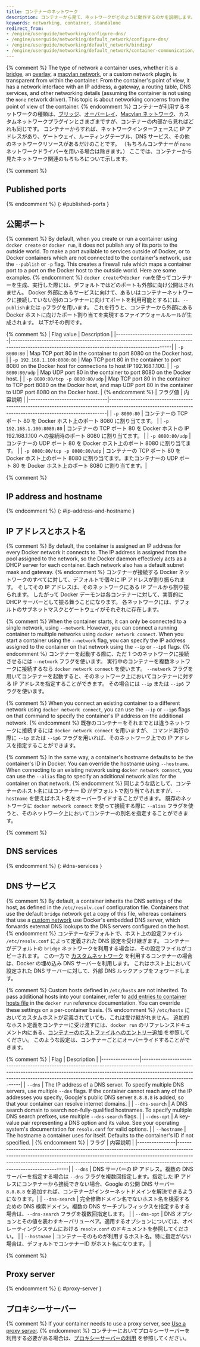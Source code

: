 ```yaml
---
title: コンテナーのネットワーク
description: コンテナーから見て、ネットワークがどのように動作するのかを説明します。
keywords: networking, container, standalone
redirect_from:
- /engine/userguide/networking/configure-dns/
- /engine/userguide/networking/default_network/configure-dns/
- /engine/userguide/networking/default_network/binding/
- /engine/userguide/networking/default_network/container-communication/
---
```


{% comment %}
The type of network a container uses, whether it is a [bridge](../../network/bridge.md), an
[overlay](../../network/overlay.md), a [macvlan network](../../network/macvlan.md), or a custom network
plugin, is transparent from within the container. From the container's point of
view, it has a network interface with an IP address, a gateway, a routing table,
DNS services, and other networking details (assuming the container is not using
the `none` network driver). This topic is about networking concerns from the
point of view of the container.
{% endcomment %}
コンテナーが利用するネットワークの種類は、[ブリッジ](../../network/bridge.md)、[オーバーレイ](../../network/overlay.md)、[Macvlan ネットワーク](../../network/macvlan.md)、カスタムネットワークプラグインとさまざまですが、コンテナーの内部から見ればどれも同じです。
コンテナーからすれば、ネットワークインターフェースに IP アドレスがあり、ゲートウェイ、ルーティングテーブル、DNS サービス、その他のネットワークリソースがあるだけのことです。
（もちろんコンテナーが `none` ネットワークドライバーを用いる場合は除きます。）
ここでは、コンテナーから見たネットワーク関連のもろもろについて示します。

{% comment %}
## Published ports
{% endcomment %}
{: #published-ports }
## 公開ポート

{% comment %}
By default, when you create or run a container using `docker create` or `docker run`,
it does not publish any of its ports to the outside world. To make a port available
to services outside of Docker, or to Docker containers which are not connected to
the container's network, use the `--publish` or `-p` flag. This creates a firewall
rule which maps a container port to a port on the Docker host to the outside world.
Here are some examples.
{% endcomment %}
`docker create`や`docker run`を使ってコンテナーを生成、実行した際には、デフォルトではどのポートも外部に向け公開はされません。
Docker 外部にあるサービスに向けて、あるいはコンテナーネットワークに接続していない別のコンテナーに向けてポートを利用可能とするには、`--publish`または`-p`フラグを用います。
これを行うと、コンテナーから外部にある Docker ホストに向けたポート割り当てを実現するファイアウォールルールが生成されます。
以下がその例です。

{% comment %}
| Flag value                      | Description                                                                                                                                     |
|---------------------------------|-------------------------------------------------------------------------------------------------------------------------------------------------|
| `-p 8080:80`                    | Map TCP port 80 in the container to port 8080 on the Docker host.                                                                               |
| `-p 192.168.1.100:8080:80`      | Map TCP port 80 in the container to port 8080 on the Docker host for connections to host IP 192.168.1.100.                                      |
| `-p 8080:80/udp`                | Map UDP port 80 in the container to port 8080 on the Docker host.                                                                               |
| `-p 8080:80/tcp -p 8080:80/udp` | Map TCP port 80 in the container to TCP port 8080 on the Docker host, and map UDP port 80 in the container to UDP port 8080 on the Docker host. |
{% endcomment %}
| フラグ値                        | 内容説明                                                                                                                                                  |
|---------------------------------|-----------------------------------------------------------------------------------------------------------------------------------------------------------|
| `-p 8080:80`                    | コンテナーの TCP ポート 80 を Docker ホスト上のポート 8080 に割り当てます。                                                                               |
| `-p 192.168.1.100:8080:80`      | コンテナーの TCP ポート 80 を Docker ホストの IP 192.168.1.100 への接続時のポート 8080 に割り当てます。                                                   |
| `-p 8080:80/udp`                | コンテナーの UDP ポート 80 を Docker ホスト上のポート 8080 に割り当てます。                                                                               |
| `-p 8080:80/tcp -p 8080:80/udp` | コンテナーの TCP ポート 80 を Docker ホスト上のポート 8080 に割り当てます。またコンテナーの UDP ポート 80 を Docker ホスト上のポート 8080 に割り当てます。|

{% comment %}
## IP address and hostname
{% endcomment %}
{: #ip-address-and-hostname }
## IP アドレスとホスト名

{% comment %}
By default, the container is assigned an IP address for every Docker network it
connects to. The IP address is assigned from the pool assigned to
the network, so the Docker daemon effectively acts as a DHCP server for each
container. Each network also has a default subnet mask and gateway.
{% endcomment %}
コンテナーが接続する Docker ネットワークのすべてに対して、デフォルトで個々に IP アドレスが割り振られます。
そしてその IP アドレスは、そのネットワークにある IP プールから割り振られます。
したがって Docker デーモンは各コンテナーに対して、実質的に DHCP サーバーとして振る舞うことになります。
各ネットワークには、デフォルトのサブネットマスクとゲートウェイがそれぞれに存在します。

{% comment %}
When the container starts, it can only be connected to a single network, using
`--network`. However, you can connect a running container to multiple
networks using `docker network connect`. When you start a container using the
`--network` flag, you can specify the IP address assigned to the container on
that network using the `--ip` or `--ip6` flags.
{% endcomment %}
コンテナーを起動する際に、ただ 1 つのネットワークに接続させるには `--network` フラグを使います。
実行中のコンテナーを複数ネットワークに接続するなら `docker network connect` を使います。
`--network` フラグを用いてコンテナーを起動すると、そのネットワーク上においてコンテナーに対する IP アドレスを指定することができます。
その場合には `--ip` または `--ip6` フラグを使います。

{% comment %}
When you connect an existing container to a different network using
`docker network connect`, you can use the `--ip` or `--ip6` flags on that
command to specify the container's IP address on the additional network.
{% endcomment %}
既存のコンテナーをそれまでとは違うネットワークに接続するには `docker network connect` を用いますが、
コマンド実行の際に `--ip` または `--ip6` フラグを用いれば、そのネットワーク上での IP アドレスを指定することができます。

{% comment %}
In the same way, a container's hostname defaults to be the container's ID in
Docker. You can override the hostname using `--hostname`. When connecting to an
existing network using `docker network connect`, you can use the `--alias`
flag to specify an additional network alias for the container on that network.
{% endcomment %}
同じような話として、コンテナーのホスト名にはコンテナー ID がデフォルトで割り当てられますが、`--hostname` を使えばホスト名をオーバーライドすることができます。
既存のネットワークに `docker network connect` を使って接続する際に `--alias` フラグを使うと、そのネットワーク上においてコンテナーの別名を指定することができます。

{% comment %}
## DNS services
{% endcomment %}
{: #dns-services }
## DNS サービス

{% comment %}
By default, a container inherits the DNS settings of the host, as defined in the
`/etc/resolv.conf` configuration file. Containers that use the default `bridge`
network get a copy of this file, whereas containers that use a
[custom network](../../network/network-tutorial-standalone.md#use-user-defined-bridge-networks)
use Docker's embedded DNS server, which forwards external DNS lookups to the DNS
servers configured on the host.
{% endcomment %}
コンテナーなデフォルトで、ホスト上の設定ファイル `/etc/resolv.conf` によって定義された DNS 設定を受け継ぎます。
コンテナーがデフォルトの `bridge` ネットワークを利用する場合は、その設定ファイルがコピーされます。
この一方で [カスタムネットワーク](../../network/network-tutorial-standalone.md#use-user-defined-bridge-networks) を利用するコンテナーの場合は、Docker の埋め込み DNS サーバーを利用します。
これはホスト上において設定された DNS サーバーに対して、外部 DNS ルックアップをフォワードします。

{% comment %}
Custom hosts defined in `/etc/hosts` are not inherited. To pass additional hosts
into your container, refer to [add entries to container hosts file](../../engine/reference/commandline/run.md#add-entries-to-container-hosts-file---add-host)
in the `docker run` reference documentation. You can override these settings on
a per-container basis.
{% endcomment %}
`/etc/hosts` においてカスタムホストが定義されていても、これは受け継がれません。
追加的なホスト定義をコンテナーに受け渡すには、`docker run` のリファレンスドキュメント内にある、[コンテナーのホストファイルへのエントリー追加](../../engine/reference/commandline/run.md#add-entries-to-container-hosts-file---add-host) を参照してください。
このような設定は、コンテナーごとにオーバーライドすることができます。

{% comment %}
| Flag           | Description                                                                                                                                                                                                                                                         |
|----------------|---------------------------------------------------------------------------------------------------------------------------------------------------------------------------------------------------------------------------------------------------------------------|
| `--dns`        | The IP address of a DNS server. To specify multiple DNS servers, use multiple `--dns` flags. If the container cannot reach any of the IP addresses you specify, Google's public DNS server `8.8.8.8` is added, so that your container can resolve internet domains. |
| `--dns-search` | A DNS search domain to search non-fully-qualified hostnames. To specify multiple DNS search prefixes, use multiple `--dns-search` flags.                                                                                                                            |
| `--dns-opt`    | A key-value pair representing a DNS option and its value. See your operating system's documentation for `resolv.conf` for valid options.                                                                                                                            |
| `--hostname`   | The hostname a container uses for itself. Defaults to the container's ID if not specified.                                                                                                                                                                          |
{% endcomment %}
| フラグ         | 内容説明                                                                                                                                                                                                                                                                 |
|----------------|--------------------------------------------------------------------------------------------------------------------------------------------------------------------------------------------------------------------------------------------------------------------------|
| `--dns`        | DNS サーバーの IP アドレス。複数の DNS サーバーを指定する場合は `--dns` フラグを複数回指定します。指定した IP アドレスにコンテナーから接続できない場合、Google の公開 DNS サーバー `8.8.8.8` を追加すれば、コンテナーがインターネットドメインを解決できるようになります。|
| `--dns-search` | 完全修飾ドメイン名でないホスト名を検索するための DNS 検索ドメイン。複数の DNS サーチプレフィックスを指定するする場合は、`--dns-search` フラグを複数回指定します。                                                                                                        |
| `--dns-opt`    | DNS オプションとその値を表わすキーバリューペア。適用するオプションについては、オペレーティングシステムにおける `resolv.conf` のドキュメントを参照してください。                                                                                                          |
| `--hostname`   | コンテナーそのものが利用するホスト名。特に指定がない場合は、デフォルトでコンテナーID がホスト名になります。                                                                                                                                                              |

{% comment %}
## Proxy server
{% endcomment %}
{: #proxy-server }
## プロキシーサーバー

{% comment %}
If your container needs to use a proxy server, see
[Use a proxy server](../../network/proxy.md).
{% endcomment %}
コンテナーにおいてプロキシーサーバーを利用する必要がある場合は、[プロキシーサーバーの利用](../../network/proxy.md) を参照してください。
